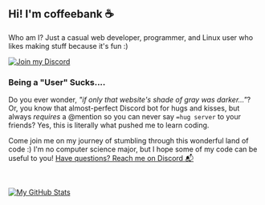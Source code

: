 ## Hi! I'm coffeebank ☕

Who am I? Just a casual web developer, programmer, and Linux user who likes making stuff because it's fun :)

[![Join my Discord](https://img.shields.io/badge/Join%20my%20Discord-▸-7289DA?style=for-the-badge&logo=discord&logoColor=white&logoWidth=25)](https://coffeebank.github.io/discord)
<br />

### Being a "User" Sucks....

Do you ever wonder, *"if only that website's shade of gray was darker..."*? Or, you know that almost-perfect Discord bot for hugs and kisses, but always *requires* a @mention so you can never say `=hug server` to your friends? Yes, this is literally what pushed me to learn coding.

Come join me on my journey of stumbling through this wonderful land of code :) I'm no computer science major, but I hope some of my code can be useful to you! [Have questions? Reach me on Discord 📬](https://coffeebank.github.io/discord)

<br />

[![My GitHub Stats](https://github-readme-stats.vercel.app/api/top-langs/?username=coffeebank&layout=compact&langs_count=8)](https://github.com/anuraghazra/github-readme-stats)

<!--
**coffeebank/coffeebank** is a ✨ _special_ ✨ repository because its `README.md` (this file) appears on your GitHub profile.

Here are some ideas to get you started:

- 🔭 I’m currently working on ...
- 🌱 I’m currently learning ...
- 👯 I’m looking to collaborate on ...
- 🤔 I’m looking for help with ...
- 💬 Ask me about ...
- 📫 How to reach me: ...
- 😄 Pronouns: ...
- ⚡ Fun fact: ...
-->
